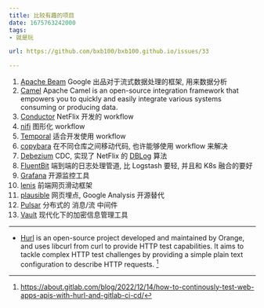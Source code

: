 ```yaml
---
title: 比较有趣的项目
date: 1675763242000
tags:
- 就是玩

url: https://github.com/bxb100/bxb100.github.io/issues/33

---
```

1. [Apache Beam](https://github.com/apache/beam) Google 出品对于流式数据处理的框架, 用来数据分析
2. [Camel](https://github.com/apache/camel) Apache Camel is an open-source integration framework that empowers you to quickly and easily integrate various systems consuming or producing data.
3. [Conductor](https://github.com/Netflix/conductor) NetFlix 开发的 workflow
4. [nifi](https://nifi.apache.org/index.html) 图形化 workflow
5. [Temporal](https://temporal.io/) 适合开发使用 workflow
6. [copybara](https://github.com/google/copybara) 在不同仓库之间移动代码, 也许能够使用 workflow 来解决
7. [Debezium](https://debezium.io/) CDC, 实现了 NetFlix 的 [DBLog](https://netflixtechblog.com/dblog-a-generic-change-data-capture-framework-69351fb9099b?gi=eae74ca0ba3b) 算法
8. [FluentBit](https://github.com/fluent/fluent-bit) 端到端的日志处理管道, 比 Logstash 要轻, 并且和 K8s 融合的要好
9. [Grafana](https://grafana.com/) 开源监控工具
10. [lenis](https://lenis.studiofreight.com/) 前端网页滑动框架
11. [plausible](https://github.com/plausible/analytics) 网页埋点, Google Analysis 开源替代
12. [Pulsar](https://pulsar.apache.org/) 分布式的 消息/流 中间件
13. [Vault](https://github.com/hashicorp/vault) 现代化下的加密信息管理工具

---

<a id="issuecomment-1423936673"></a>
* [Hurl](https://hurl.dev/) is an open-source project developed and maintained by Orange, and uses libcurl from curl to provide HTTP test capabilities. It aims to tackle complex HTTP test challenges by providing a simple plain text configuration to describe HTTP requests. [^1]

[^1]: https://about.gitlab.com/blog/2022/12/14/how-to-continously-test-web-apps-apis-with-hurl-and-gitlab-ci-cd/